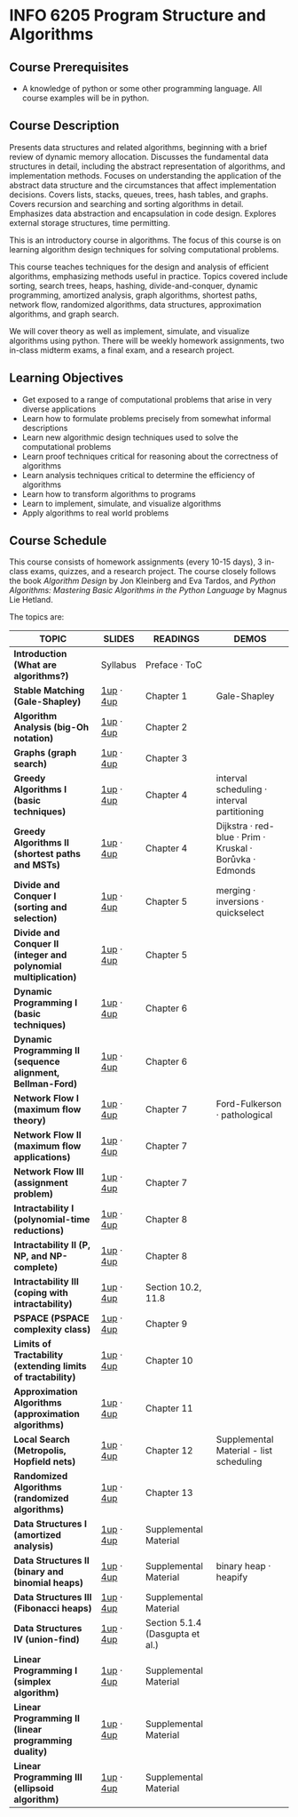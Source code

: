 # INFO 6205 Program Structure and Algorithms

## Course Prerequisites

- A knowledge of python or some other programming language. All course examples will be in python.

## Course Description

Presents data structures and related algorithms, beginning with a brief review of dynamic memory allocation. Discusses the fundamental data structures in detail, including the abstract representation of algorithms, and implementation methods. Focuses on understanding the application of the abstract data structure and the circumstances that affect implementation decisions. Covers lists, stacks, queues, trees, hash tables, and graphs. Covers recursion and searching and sorting algorithms in detail.
Emphasizes data abstraction and encapsulation in code design. Explores external storage structures, time permitting.

This is an introductory course in algorithms. The focus of this course is on learning algorithm design techniques for solving computational problems.

This course teaches techniques for the design and analysis of efficient algorithms, emphasizing methods useful in practice. Topics covered include sorting, search trees, heaps, hashing, divide-and-conquer, dynamic programming, amortized analysis, graph algorithms, shortest paths, network flow, randomized algorithms, data structures, approximation algorithms, and graph search.

We will cover theory as well as implement, simulate, and visualize algorithms using python. There will be weekly homework assignments, two in-class midterm exams, a final exam, and a research project.

## Learning Objectives

- Get exposed to a range of computational problems that arise in very diverse applications
- Learn how to formulate problems precisely from somewhat informal descriptions
- Learn new algorithmic design techniques used to solve the computational problems
- Learn proof techniques critical for reasoning about the correctness of algorithms
- Learn analysis techniques critical to determine the efficiency of algorithms
- Learn how to transform algorithms to programs
- Learn to implement, simulate, and visualize algorithms
- Apply algorithms to real world problems


## Course Schedule

This course consists of homework assignments (every 10-15 days), 3 in-class exams, quizzes, and a research project. The course closely follows the book _Algorithm Design_ by Jon Kleinberg and Eva Tardos, and _Python Algorithms: Mastering Basic Algorithms in the Python Language_ by Magnus Lie Hetland.

The topics are:

| TOPIC | SLIDES | READINGS | DEMOS |
|-------|--------|----------|-------|
| **Introduction (What are algorithms?)** | Syllabus | Preface · ToC | |
| **Stable Matching (Gale-Shapley)** | [1up](#) · [4up](#) | Chapter 1 | Gale-Shapley |
| **Algorithm Analysis (big-Oh notation)** | [1up](#) · [4up](#) | Chapter 2 | |
| **Graphs (graph search)** | [1up](#) · [4up](#) | Chapter 3 | |
| **Greedy Algorithms I (basic techniques)** | [1up](#) · [4up](#) | Chapter 4 | interval scheduling · interval partitioning |
| **Greedy Algorithms II (shortest paths and MSTs)** | [1up](#) · [4up](#) | Chapter 4 | Dijkstra · red-blue · Prim · Kruskal · Borůvka · Edmonds |
| **Divide and Conquer I (sorting and selection)** | [1up](#) · [4up](#) | Chapter 5 | merging · inversions · quickselect |
| **Divide and Conquer II (integer and polynomial multiplication)** | [1up](#) · [4up](#) | Chapter 5 | |
| **Dynamic Programming I (basic techniques)** | [1up](#) · [4up](#) | Chapter 6 | |
| **Dynamic Programming II (sequence alignment, Bellman-Ford)** | [1up](#) · [4up](#) | Chapter 6 | |
| **Network Flow I (maximum flow theory)** | [1up](#) · [4up](#) | Chapter 7 | Ford-Fulkerson · pathological |
| **Network Flow II (maximum flow applications)** | [1up](#) · [4up](#) | Chapter 7 | |
| **Network Flow III (assignment problem)** | [1up](#) · [4up](#) | Chapter 7 | |
| **Intractability I (polynomial-time reductions)** | [1up](#) · [4up](#) | Chapter 8 | |
| **Intractability II (P, NP, and NP-complete)** | [1up](#) · [4up](#) | Chapter 8 | |
| **Intractability III (coping with intractability)** | [1up](#) · [4up](#) | Section 10.2, 11.8 | |
| **PSPACE (PSPACE complexity class)** | [1up](#) · [4up](#) | Chapter 9 | |
| **Limits of Tractability (extending limits of tractability)** | [1up](#) · [4up](#) | Chapter 10 | |
| **Approximation Algorithms (approximation algorithms)** | [1up](#) · [4up](#) | Chapter 11 | |
| **Local Search (Metropolis, Hopfield nets)** | [1up](#) · [4up](#) | Chapter 12 | Supplemental Material - list scheduling |
| **Randomized Algorithms (randomized algorithms)** | [1up](#) · [4up](#) | Chapter 13 | |
| **Data Structures I (amortized analysis)** | [1up](#) · [4up](#) | Supplemental Material | |
| **Data Structures II (binary and binomial heaps)** | [1up](#) · [4up](#) | Supplemental Material | binary heap · heapify |
| **Data Structures III (Fibonacci heaps)** | [1up](#) · [4up](#) | Supplemental Material | |
| **Data Structures IV (union-find)** | [1up](#) · [4up](#) | Section 5.1.4 (Dasgupta et al.) | |
| **Linear Programming I (simplex algorithm)** | [1up](#) · [4up](#) | Supplemental Material | |
| **Linear Programming II (linear programming duality)** | [1up](#) · [4up](#) | Supplemental Material | |
| **Linear Programming III (ellipsoid algorithm)** | [1up](#) · [4up](#) | Supplemental Material | |



